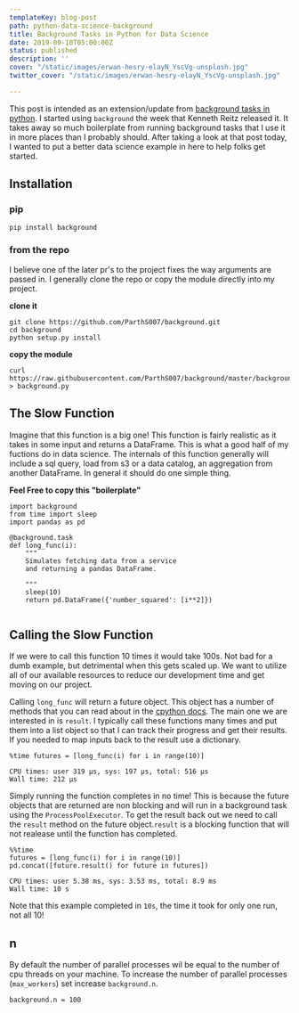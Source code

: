 ```yaml
---
templateKey: blog-post
path: python-data-science-background
title: Background Tasks in Python for Data Science
date: 2019-09-10T05:00:00Z
status: published
description: ''
cover: "/static/images/erwan-hesry-elayN_YscVg-unsplash.jpg"
twitter_cover: "/static/images/erwan-hesry-elayN_YscVg-unsplash.jpg"

---
```

This post is intended as an extension/update from [background tasks in python](https://waylonwalker.com/blog/background_1/).  I started using `background` the week that Kenneth Reitz released it.  It takes away so much boilerplate from running background tasks that I use it in more places than I probably should. After taking a look at that post today, I wanted to put a better data science example in here to help folks get started.


## Installation

### pip
```
pip install background
```



### from the repo

I believe one of the later pr's to the project fixes the way arguments are passed in.  I generally clone the repo or copy the module directly into my project.

**clone it**
```
git clone https://github.com/ParthS007/background.git
cd background
python setup.py install
```

**copy the module**
```
curl https://raw.githubusercontent.com/ParthS007/background/master/background.py > background.py
```


## The Slow Function


Imagine that this function is a big one!  This function is fairly realistic as it takes in some input and returns a DataFrame.  This is what a good half of my fuctions do in data science.  The internals of this function generally will include a sql query, load from s3 or a data catalog, an aggregation from another DataFrame.  In general it should do one simple thing.

**Feel Free to copy this "boilerplate"** 
```
import background
from time import sleep
import pandas as pd

@background.task
def long_func(i):
	"""
    Simulates fetching data from a service 
    and returning a pandas DataFrame.
    
    """
    sleep(10)
    return pd.DataFrame({'number_squared': [i**2]})
    
```


## Calling the Slow Function

If we were to call this function 10 times it would take 100s.  Not bad for a dumb example, but detrimental when this gets scaled up.  We want to utilize all of our available resources to reduce our development time and get moving on our project.

Calling `long_func` will return a future object.  This object has a number of methods that you can read about in the [cpython docs](https://docs.python.org/3/library/concurrent.futures.html#future-objects).  The main one we are interested in is `result`.  I typically call these functions many times and put them into a list object so that I can track their progress and get their results.  If you needed to map inputs back to the result use a dictionary.

```
%time futures = [long_func(i) for i in range(10)]
```

```
CPU times: user 319 µs, sys: 197 µs, total: 516 µs
Wall time: 212 µs
```

Simply running the function completes in no time! This is because the future objects that are returned are non blocking and will run in a background task using the `ProcessPoolExecutor`.  To get the result back out we need to call the `result` method on the future object.`result` is a blocking function that will not realease until the function has completed.

```
%%time 
futures = [long_func(i) for i in range(10)]
pd.concat([future.result() for future in futures])
```

```
CPU times: user 5.38 ms, sys: 3.53 ms, total: 8.9 ms
Wall time: 10 s
```

Note that this example completed in `10s`, the time it took for only one run, not all 10!

## n

By default the number of parallel processes wil be equal to the number of cpu threads on your machine. To increase the number of parallel processes (`max_workers`) set increase `background.n`.


```
background.n = 100
```